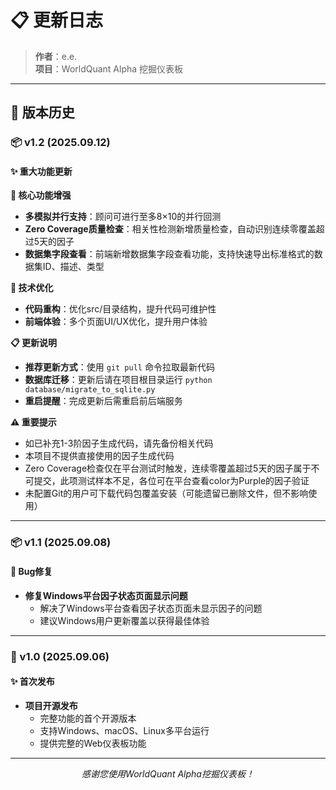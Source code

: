 # 📋 更新日志

> **作者**：e.e.  
> **项目**：WorldQuant Alpha 挖掘仪表板

---

## 🔄 版本历史

### 📦 v1.2 (2025.09.12)
#### ✨ 重大功能更新

**🚀 核心功能增强**
- **多模拟并行支持**：顾问可进行至多8×10的并行回测
- **Zero Coverage质量检查**：相关性检测新增质量检查，自动识别连续零覆盖超过5天的因子
- **数据集字段查看**：前端新增数据集字段查看功能，支持快速导出标准格式的数据集ID、描述、类型

**🔧 技术优化**
- **代码重构**：优化src/目录结构，提升代码可维护性
- **前端体验**：多个页面UI/UX优化，提升用户体验

**📋 更新说明**
- **推荐更新方式**：使用 `git pull` 命令拉取最新代码
- **数据库迁移**：更新后请在项目根目录运行 `python database/migrate_to_sqlite.py`
- **重启提醒**：完成更新后需重启前后端服务

**⚠️ 重要提示**
- 如已补充1-3阶因子生成代码，请先备份相关代码
- 本项目不提供直接使用的因子生成代码
- Zero Coverage检查仅在平台测试时触发，连续零覆盖超过5天的因子属于不可提交，此项测试样本不足，各位可在平台查看color为Purple的因子验证
- 未配置Git的用户可下载代码包覆盖安装（可能遗留已删除文件，但不影响使用）

---

### 📦 v1.1 (2025.09.08)
#### 🐛 Bug修复
- **修复Windows平台因子状态页面显示问题**
  - 解决了Windows平台查看因子状态页面未显示因子的问题
  - 建议Windows用户更新覆盖以获得最佳体验

---

### 🎉 v1.0 (2025.09.06)
#### ✨ 首次发布
- **项目开源发布**
  - 完整功能的首个开源版本
  - 支持Windows、macOS、Linux多平台运行
  - 提供完整的Web仪表板功能

---

<div align="center">
  <p><em>感谢您使用WorldQuant Alpha挖掘仪表板！</em></p>
</div>
